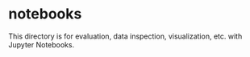 # notebooks

This directory is for evaluation, data inspection, visualization, etc. with Jupyter Notebooks.
